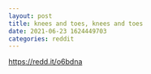 ```yaml
--- 
layout: post 
title: knees and toes, knees and toes 
date: 2021-06-23 1624449703 
categories: reddit 
--- 
```

https://redd.it/o6bdna